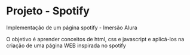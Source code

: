 # Projeto - Spotify
Implementação de um página spotify - Imersão Alura

O objetivo é aprender conceitos de html, css e javascript e aplicá-los na criação de uma página WEB inspirada no spotify
